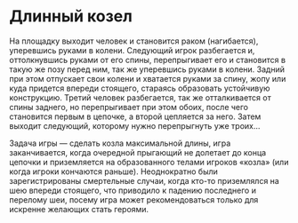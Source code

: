 # Длинный козел

На площадку выходит человек и становится раком (нагибается), уперевшись руками в колени. Следующий игрок разбегается и, оттолкнувшись руками от его спины, перепрыгивает его и становится в такую же позу перед ним, так же уперевшись руками в колени. Задний при этом отпускает свои колени и хватается руками за спину, жопу или куда придется впереди стоящего, стараясь образовать устойчивую конструкцию. Третий человек разбегается, так же отталкивается от спины заднего, но перепрыгивает при этом обоих, после чего становится первым в цепочке, а второй цепляется за него. Затем выходит следующий, которому нужно перепрыгнуть уже троих…

Задача игры — сделать козла максимальной длины, игра заканчивается, когда очередной прыгающий не долетает до конца цепочки и приземляется на образованного телами игроков «козла» (или когда игроки кончаются раньше). Неоднократно были зарегистрированы смертельные случаи, когда кто-то приземлялся на шею впереди стоящего, что приводило к падению последнего и перелому шеи, посему игра может рекомендоваться только для искренне желающих стать героями.
